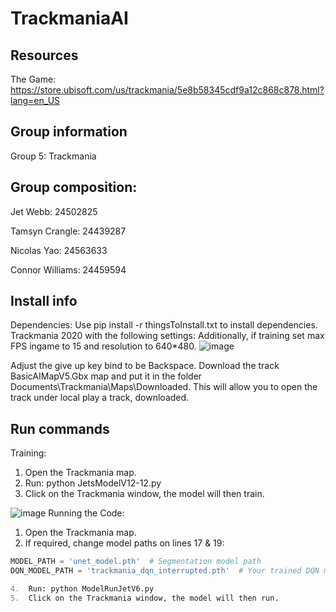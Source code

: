 # TrackmaniaAI

## Resources
The Game:
https://store.ubisoft.com/us/trackmania/5e8b58345cdf9a12c868c878.html?lang=en_US

## Group information
Group 5: Trackmania

## Group composition:
Jet Webb: 24502825

Tamsyn Crangle: 24439287

Nicolas Yao: 24563633

Connor Williams: 24459594

## Install info
Dependencies:
Use pip install -r thingsToInstall.txt to install dependencies.
Trackmania 2020 with the following settings: Additionally, if training set max FPS ingame to 15 and resolution to 640*480.
![image](https://github.com/user-attachments/assets/c90e8cd6-a327-40e7-956b-91a1ab6d9471)

Adjust the give up key bind to be Backspace.
Download the track BasicAIMapV5.Gbx map and put it in the folder Documents\Trackmania\Maps\Downloaded. This will allow you to open the track under local play a track, downloaded.

## Run commands

Training:
1.	Open the Trackmania map.
2.  Run: python JetsModelV12-12.py
3.	Click on the Trackmania window, the model will then train.


![image](https://github.com/user-attachments/assets/32af277e-dcd4-4146-9be8-85c9705e3bf6)
Running the Code:
1.	Open the Trackmania map.
2. If required, change model paths on lines 17 & 19:

```python
MODEL_PATH = 'unet_model.pth'  # Segmentation model path
DQN_MODEL_PATH = 'trackmania_dqn_interrupted.pth'  # Your trained DQN model

4.	Run: python ModelRunJetV6.py
5.	Click on the Trackmania window, the model will then run.
